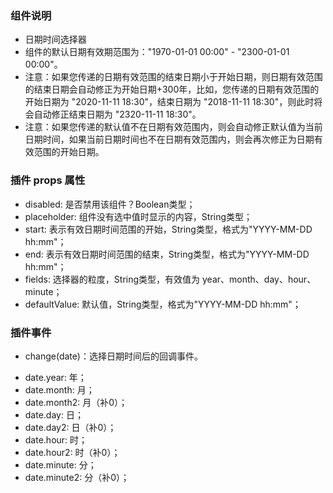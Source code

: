 ### 组件说明
* 日期时间选择器
* 组件的默认日期有效期范围为："1970-01-01 00:00" - "2300-01-01 00:00"。
* 注意：如果您传递的日期有效范围的结束日期小于开始日期，则日期有效范围的结束日期会自动修正为开始日期+300年，比如，您传递的日期有效范围的开始日期为 "2020-11-11 18:30"，结束日期为 "2018-11-11 18:30"，则此时将会自动修正结束日期为 "2320-11-11 18:30"。
* 注意：如果您传递的默认值不在日期有效范围内，则会自动修正默认值为当前日期时间，如果当前日期时间也不在日期有效范围内，则会再次修正为日期有效范围的开始日期。


### 插件 props 属性
* disabled: 是否禁用该组件？Boolean类型；
* placeholder: 组件没有选中值时显示的内容，String类型；
* start: 表示有效日期时间范围的开始，String类型，格式为"YYYY-MM-DD hh:mm"；
* end: 表示有效日期时间范围的结束，String类型，格式为"YYYY-MM-DD hh:mm"；
* fields: 选择器的粒度，String类型，有效值为 year、month、day、hour、minute；
* defaultValue: 默认值，String类型，格式为"YYYY-MM-DD hh:mm"；

### 插件事件
- change(date)：选择日期时间后的回调事件。
 * date.year: 年；
 * date.month: 月；
 * date.month2: 月（补0）；
 * date.day: 日；
 * date.day2: 日（补0）；
 * date.hour: 时；
 * date.hour2: 时（补0）；
 * date.minute: 分；
 * date.minute2: 分（补0）；